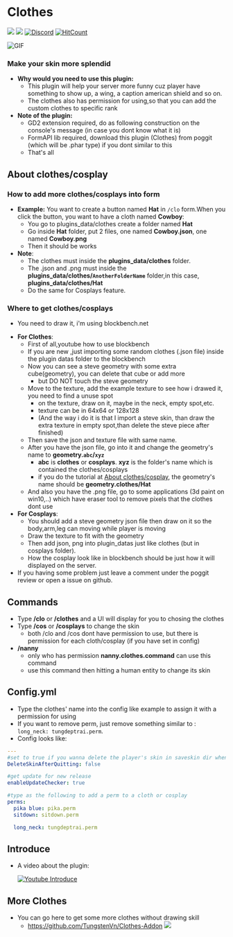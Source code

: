 # Clothes
[![](https://poggit.pmmp.io/shield.state/Clothes)](https://poggit.pmmp.io/p/Clothes)
[![](https://poggit.pmmp.io/shield.dl.total/Clothes)](https://poggit.pmmp.io/p/Clothes)
[![Discord](https://img.shields.io/badge/chat-on+discord-7289da.svg)](https://discord.gg/5CpFadd)
[![HitCount](http://hits.dwyl.com/tungstenvn/clothes.svg)](http://hits.dwyl.com/tungstenvn/clothes)

![GIF](https://github.com/TungstenVn/TungstenVn_poggit_news/blob/master/ezgif-5-0ce7417bfc97.gif)

### Make your skin more splendid
+ **Why would you need to use this plugin:**
  - This plugin will help your server more funny cuz player have something to show up, a wing, a caption american shield and so on.
  - The clothes also has permission for using,so that you can add the custom clothes to specific rank   
+ **Note of the plugin:**
  - GD2 extension required, do as following construction on the console's message (in case you dont know what it is)
  - FormAPI lib required, download this plugin (Clothes) from poggit (which will be .phar type) if you dont similar to this
  - That's all
## About clothes/cosplay
### How to add more clothes/cosplays into form
 + **Example:** You want to create a button named **Hat** in ``/clo`` form.When you click the button, you want to have a cloth named **Cowboy**:
   - You go to plugins_data/clothes create a folder named **Hat**
   - Go inside **Hat** folder, put 2 files, one named **Cowboy.json**, one named **Cowboy.png**
   - Then it should be works
 + **Note**:
   - The clothes must inside the **plugins_data/clothes** folder.
   - The .json and .png must inside the **plugins_data/clothes/``AnotherFolderName``** folder,in this case, **plugins_data/clothes/Hat**
   - Do the same for Cosplays feature.
### Where to get clothes/cosplays
 - You need to draw it, i'm using blockbench.net
 + **For Clothes**:
   - First of all,youtube how to use blockbench
   - If you are new ,just importing some random clothes (.json file) inside the plugin datas folder to the blockbench
   - Now you can see a steve geometry with some extra cube(geometry), you can delete that cube or add more
     - but DO NOT touch the steve geometry
   - Move to the texture, add the example texture to see how i drawed it, you need to find a unuse spot
     - on the texture, draw on it, maybe in the neck, empty spot,etc.
	 - texture can be in 64x64 or 128x128
	 - (And the way i do it is that I import a steve skin, than draw the extra texture in empty spot,than delete the steve piece after finished)
   - Then save the json and texture file with same name.
   - After you have the json file, go into it and change the geometry's name to **geometry.``abc``/``xyz``**
     - **abc** is **clothes** or **cosplays**. **xyz** is the folder's name which is contained the clothes/cosplays
	 - if you do the tutorial at [About clothes/cosplay](#about-clothescosplay), the geometry's name should be **geometry.clothes/Hat**
   - And also you have the .png file, go to some applications (3d paint on win10,..) which have eraser tool to remove pixels that the clothes dont use
 + **For Cosplays**:
   - You should add a steve geometry json file then draw on it so the body,arm,leg can moving while player is moving 
   - Draw the texture to fit with the geometry
   - Then add json, png into plugin_datas just like clothes (but in cosplays folder).
   - How the cosplay look like in blockbench should be just how it will displayed on the server.
 + If you having some problem just leave a comment under the poggit review or open a issue on github. 
## Commands
 + Type **/clo** or **/clothes** and a UI will display for you to chosing the clothes
 + Type **/cos** or **/cosplays** to change the skin
   - both /clo and /cos dont have permission to use, but there is permission for each cloth/cosplay (if you have set in config)
 + **/nanny** 
   - only who has permission **nanny.clothes.command** can use this command
   - use this command then hitting a human entity to change its skin 
## Config.yml
 + Type the clothes' name into the config like example to assign it with a permission for using
 + If you want to remove perm, just remove something similar to : ``long_neck: tungdeptrai.perm``.
 + Config looks like:
```yaml
---
#set to true if you wanna delete the player's skin in saveskin dir when the player left the server
DeleteSkinAfterQuitting: false

#get update for new release
enableUpdateChecker: true

#type as the following to add a perm to a cloth or cosplay
perms:
  pika blue: pika.perm
  sitdown: sitdown.perm

  long_neck: tungdeptrai.perm
```
## Introduce
 + A video about the plugin:
   
   [![Youtube Introduce](https://img.youtube.com/vi/ZGMaG80Wi3g/0.jpg)](https://www.youtube.com/watch?v=ZGMaG80Wi3g)
## More Clothes
- You can go here to get some more clothes without drawing skill
  - https://github.com/TungstenVn/Clothes-Addon
<a align=**center**><img src=**https://i.ibb.co/K7pdzTS/Screenshot-10.png**></a>
